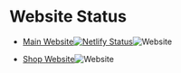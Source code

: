 # Website Status 

- [Main Website](https://sansite.click)[![Netlify Status](https://api.netlify.com/api/v1/badges/0474eb42-2f9b-4f83-a55e-6d3a03f5189c/deploy-status)](https://sansite.click)![Website](https://img.shields.io/website?url=https%3A%2F%2Fsansite.click)


- [Shop Website](https://shop.sansite.click)![Website](https://img.shields.io/website?url=https%3A%2F%2Fshop.sansite.click)
